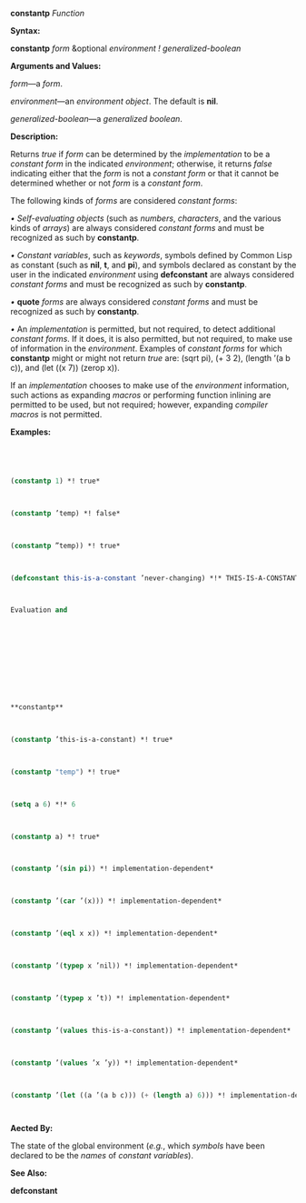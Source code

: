 **constantp** *Function* 



**Syntax:** 



**constantp** *form* &optional *environment ! generalized-boolean* 



**Arguments and Values:** 



*form*—a *form*. 



*environment*—an *environment object*. The default is **nil**. 



*generalized-boolean*—a *generalized boolean*. 



**Description:** 



Returns *true* if *form* can be determined by the *implementation* to be a *constant form* in the indicated *environment*; otherwise, it returns *false* indicating either that the *form* is not a *constant form* or that it cannot be determined whether or not *form* is a *constant form*. 



The following kinds of *forms* are considered *constant forms*: 



*• Self-evaluating objects* (such as *numbers*, *characters*, and the various kinds of *arrays*) are always considered *constant forms* and must be recognized as such by **constantp**. 



*• Constant variables*, such as *keywords*, symbols defined by Common Lisp as constant (such as **nil**, **t**, and **pi**), and symbols declared as constant by the user in the indicated *environment* using **defconstant** are always considered *constant forms* and must be recognized as such by **constantp**. 



*•* **quote** *forms* are always considered *constant forms* and must be recognized as such by **constantp**. 



*•* An *implementation* is permitted, but not required, to detect additional *constant forms*. If it does, it is also permitted, but not required, to make use of information in the *environment*. Examples of *constant forms* for which **constantp** might or might not return *true* are: (sqrt pi), (+ 3 2), (length ’(a b c)), and (let ((x 7)) (zerop x)). 



If an *implementation* chooses to make use of the *environment* information, such actions as expanding *macros* or performing function inlining are permitted to be used, but not required; however, expanding *compiler macros* is not permitted. 



**Examples:**
```lisp
 



(constantp 1) *! true* 



(constantp ’temp) *! false* 



(constantp ”temp)) *! true* 



(defconstant this-is-a-constant ’never-changing) *!* THIS-IS-A-CONSTANT 



Evaluation and 



 



 



**constantp** 



(constantp ’this-is-a-constant) *! true* 



(constantp "temp") *! true* 



(setq a 6) *!* 6 



(constantp a) *! true* 



(constantp ’(sin pi)) *! implementation-dependent* 



(constantp ’(car ’(x))) *! implementation-dependent* 



(constantp ’(eql x x)) *! implementation-dependent* 



(constantp ’(typep x ’nil)) *! implementation-dependent* 



(constantp ’(typep x ’t)) *! implementation-dependent* 



(constantp ’(values this-is-a-constant)) *! implementation-dependent* 



(constantp ’(values ’x ’y)) *! implementation-dependent* 



(constantp ’(let ((a ’(a b c))) (+ (length a) 6))) *! implementation-dependent* 




```
**Aected By:** 



The state of the global environment (*e.g.*, which *symbols* have been declared to be the *names* of *constant variables*). 



**See Also:** 



**defconstant** 






